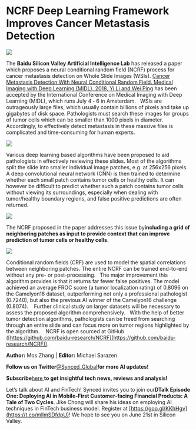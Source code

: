 # NCRF Deep Learning Framework Improves Cancer Metastasis Detection

![](https://cdn-images-1.medium.com/max/1600/1*Plc8FcIEcyKKkSK88HF9LA.png)

The **Baidu Silicon Valley Artificial Intelligence Lab** has released a paper which proposes a neural conditional random field (NCRF) process for cancer metastasis detection on Whole Slide Images (WSIs). [Cancer Metastasis Detection With Neural Conditional Random Field. Medical Imaging with Deep Learning (MIDL), 2018, Yi Li and Wei Ping](https://openreview.net/forum?id=S1aY66iiM) has been accepted by the International Conference on Medical Imaging with Deep Learning (MIDL), which runs July 4 ‑ 6 in Amsterdam.
 
WSIs are outrageously large files, which usually contain billions of pixels and take up gigabytes of disk space. Pathologists must search these images for groups of tumor cells which can be smaller than 1000 pixels in diameter. Accordingly, to effectively detect metastasis in these massive files is complicated and time-consuming for human experts.

![](https://cdn-images-1.medium.com/max/1600/1*k_uQsjz3tVw89FyhdN5olQ.png)

Various deep learning based algorithms have been proposed to aid pathologists in effectively reviewing these slides. Most of the algorithms split the slide into smaller individual image patches, e.g. at 256x256 pixels. A deep convolutional neural network (CNN) is then trained to determine whether each small patch contains tumor cells or healthy cells. It can however be difficult to predict whether such a patch contains tumor cells without viewing its surroundings, especially when dealing with tumor/healthy boundary regions, and false positive predictions are often returned.

![](https://cdn-images-1.medium.com/max/1600/1*erYvHdYS6MCxDlPiefqE7Q.png)

The NCRF proposed in the paper addresses this issue by**including a grid of neighboring patches as input to provide context that can improve prediction of tumor cells or healthy cells**.

![](https://cdn-images-1.medium.com/max/1600/1*Plc8FcIEcyKKkSK88HF9LA.png)

Conditional random fields (CRF) are used to model the spatial correlations between neighboring patches. The entire NCRF can be trained end-to-end without any pre- or post-processing.
 
The major improvement this algorithm provides is that it returns far fewer false positives. The model achieved an average FROC score (a tumor localization rating) of 0.8096 on the Camelyon16 dataset, outperforming not only a professional pathologist (0.7240), but also the previous AI winner of the Camelyon16 challenge (0.8074). 
 
Further clinical study on larger datasets will be necessary to assess the proposed algorithm comprehensively.
 
With the help of better tumor detection algorithms, pathologists can be freed from searching through an entire slide and can focus more on tumor regions highlighted by the algorithm.
 
 NCRF is open sourced at GitHub ([https://github.com/baidu-research/NCRF](https://github.com/baidu-research/NCRF)).

**Author:** Mos Zhang | **Editor:** Michael Sarazen

**Follow us on Twitter**[@Synced_Global](https://twitter.com/Synced_Global)**for more AI updates!**

**Subscribe**[here ](https://t.co/d2OrjqTGDq)**to get insightful tech news, reviews and analysis!**

Let’s talk about AI and FinTech! Synced invites you to join our**DTalk Episode One: Deploying AI in Mobile-First Customer-facing Financial Products: A Tale of Two Cycles**. Jike Chong will share his ideas on employing AI techniques in FinTech business model. Register at [https://goo.gl/KKhHgv](https://t.co/mllmSDfdpU)! We hope to see you on June 21st in Silicon Valley.

